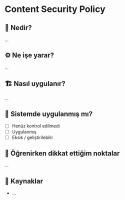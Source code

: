 # Content Security Policy

## 🔎 Nedir?
...

## ⚙️ Ne işe yarar?
...

## 🏗️ Nasıl uygulanır?
...

## 🧪 Sistemde uygulanmış mı?
- [ ] Henüz kontrol edilmedi
- [ ] Uygulanmış
- [ ] Eksik / geliştirilebilir

## 🧠 Öğrenirken dikkat ettiğim noktalar
...

## 📌 Kaynaklar
- ...

